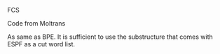 FCS

Code from Moltrans

As same as BPE. It is sufficient to use the substructure that comes with ESPF as a cut word list.

